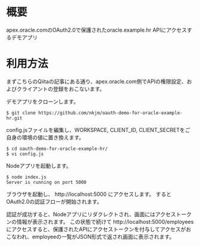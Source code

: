 # 概要

apex.oracle.comのOAuth2.0で保護されたoracle.example.hr APIにアクセスするデモアプリ

# 利用方法

まずこちらのQiitaの記事にある通り、apex.oracle.com側でAPIの権限設定、およびクライアントの登録をおこないます。

デモアプリをクローンします。

```
$ git clone https://github.com/nkjm/oauth-demo-for-oracle-example-hr.git
```

config.jsファイルを編集し、WORKSPACE, CLIENT_ID, CLIENT_SECRETをご自身の環境の値に置き換えます。

```
$ cd oauth-demo-for-oracle-example-hr/
$ vi config.js
```

Nodeアプリを起動します。

```
$ node index.js
Server is running on port 5000
```

ブラウザを起動し、 http://localhost:5000 にアクセスします。
するとOAuth2.0の認証フローが開始されます。

認証が成功すると、Nodeアプリにリダクレクトされ、画面にはアクセストークンの情報が表示されます。
この状態で続けて http://localhost:5000/employees にアクセスすると、保護されたAPIにアクセストークンを付与してアクセスがおこなわれ、employeeの一覧がJSON形式で返され画面に表示されます。
